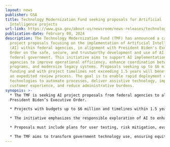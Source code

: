 ```yaml
---
layout: news
publisher: GSA
title: Technology Modernization Fund seeking proposals for Artificial
  Intelligence projects
url-link: https://www.gsa.gov/about-us/newsroom/news-releases/technology-modernization-fund-seeking-proposals-fo-02082024
publication-date: February 08, 2024
description: The Technology Modernization Fund (TMF) has announced a call for
  project proposals focusing on the implementation of Artificial Intelligence
  (AI) within federal agencies, in alignment with President Biden's Executive
  Order on the safe, secure, and trustworthy development and use of AI in the
  federal government. This initiative aims to support AI implementation across
  agencies to improve operational efficiency, enhance coordination between
  programs, and modernize legacy systems. Proposals seeking up to $6 million in
  funding and with project timelines not exceeding 1.5 years will benefit from
  an expedited review process. The goal is to enable rapid deployment of AI
  technologies to automate processes, deliver assistive technology, improve
  customer experience, and reduce administrative burdens.
synopsis: >-
  * The TMF is seeking AI project proposals from federal agencies to align with
  President Biden’s Executive Order.

  * Projects with budgets up to $6 million and timelines within 1.5 years will receive expedited reviews.

  * The initiative emphasizes the responsible exploration of AI to enhance government service delivery.

  * Proposals must include plans for user testing, risk mitigation, evaluation metrics, and senior executive support.

  * The TMF aims to transform government technology use, ensuring equitable, secure, and user-centric delivery.
---
```

